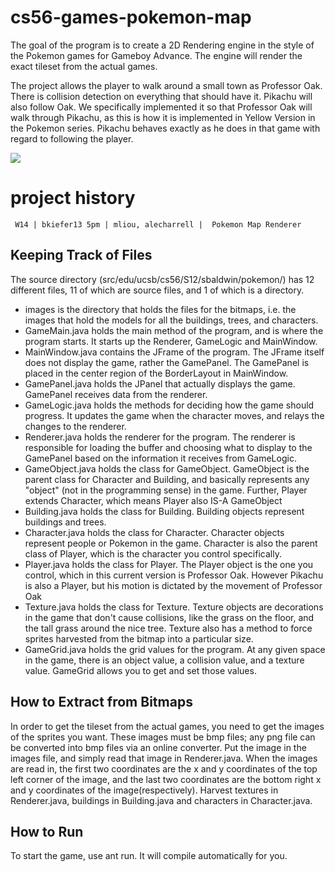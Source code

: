 cs56-games-pokemon-map
======================

The goal of the program is to create a 2D Rendering engine in the style of the Pokemon games for Gameboy Advance. The engine will render the exact tileset from the actual games.

The project allows the player to walk around a small town as Professor Oak. There is collision detection on everything that should have it. Pikachu will also follow Oak. We specifically implemented it so that Professor Oak will walk through Pikachu, as this is how it is implemented in Yellow Version in the Pokemon series.  Pikachu behaves exactly as he does in that game with regard to following the player. 

![](http://i.imgur.com/MaKaaHD.png)

project history
===============
```
 W14 | bkiefer13 5pm | mliou, alecharrell |  Pokemon Map Renderer
```

## Keeping Track of Files

The source directory (src/edu/ucsb/cs56/S12/sbaldwin/pokemon/) has 12 different files, 11 of which are source files, and 1 of which is a directory. 

* images is the directory that holds the files for the bitmaps, i.e. the images that hold the models for all the buildings, trees, and characters.
* GameMain.java holds the main method of the program, and is where the program starts. It starts up the Renderer, GameLogic and MainWindow.
* MainWindow.java contains the JFrame of the program. The JFrame itself does not display the game, rather the GamePanel. The GamePanel is placed in the center region of the BorderLayout in MainWindow.
* GamePanel.java holds the JPanel that actually displays the game. GamePanel receives data from the renderer.
* GameLogic.java holds the methods for deciding how the game should progress. It updates the game when the character moves, and relays the changes to the renderer.
* Renderer.java holds the renderer for the program. The renderer is responsible for loading the buffer and choosing what to display to the GamePanel based on the information it receives from GameLogic.
* GameObject.java holds the class for GameObject. GameObject is the parent class for Character and Building, and basically represents any "object" (not in the programming sense) in the game. Further, Player extends Character, which means Player also IS-A GameObject
* Building.java holds the class for Building. Building objects represent buildings and trees. 
* Character.java holds the class for Character. Character objects represent people or Pokemon in the game. Character is also the parent class of Player, which is the character you control specifically.
* Player.java holds the class for Player. The Player object is the one you control, which in this current version is Professor Oak. However Pikachu is also a Player, but his motion is dictated by the movement of Professor Oak
* Texture.java holds the class for Texture. Texture objects are decorations in the game that don't cause collisions, like the grass on the floor, and the tall grass around the nice tree. Texture also has a method to force sprites harvested from the bitmap into a particular size.
* GameGrid.java holds the grid values for the program. At any given space in the game, there is an object value, a collision value, and a texture value. GameGrid allows you to get and set those values.

## How to Extract from Bitmaps
In order to get the tileset from the actual games, you need to get the images of the sprites you want. These images must be bmp files; any png file can be converted into bmp files via an online converter. Put the image in the images file, and simply read that image in Renderer.java. When the images are read in, the first two coordinates are the x and y coordinates of the top left corner of the image, and the last two coordinates are the bottom right x and y coordinates of the image(respectively). Harvest textures in Renderer.java, buildings in Building.java and characters in Character.java.

## How to Run
To start the game, use ant run. It will compile automatically for you.
